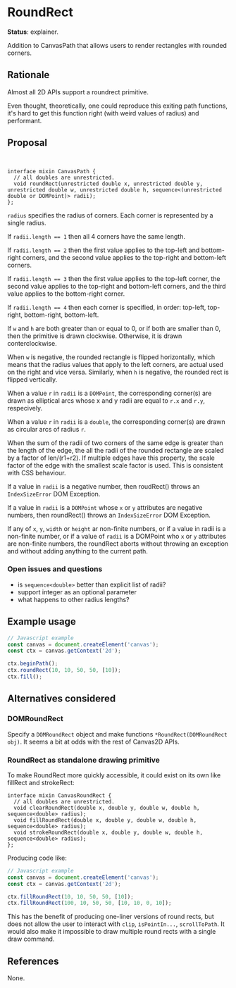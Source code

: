 RoundRect
=========
**Status**: explainer.

Addition to CanvasPath that allows users to render rectangles with rounded corners.


Rationale
---------

Almost all 2D APIs support a roundrect primitive.

Even thought, theoretically, one could reproduce this exiting path functions, it's hard to get this function right (with weird values of radius) and performant.


Proposal
--------

```webidl


interface mixin CanvasPath {
  // all doubles are unrestricted.
  void roundRect(unrestricted double x, unrestricted double y, unrestricted double w, unrestricted double h, sequence<(unrestricted double or DOMPoint)> radii);
};
```

`radius` specifies the radius of corners. Each corner is represented by a single radius.

If `radii.length == 1` then all 4 corners have the same length.

If `radii.length == 2` then the first value applies to the top-left and bottom-right corners, and the second value applies to the top-right and bottom-left corners.

If `radii.length == 3` then the first value applies to the top-left corner, the second value applies to the top-right and bottom-left corners, and the third value applies to the bottom-right corner.

If `radii.length == 4` then each corner is specified, in order: top-left, top-right, bottom-right, bottom-left.

If `w` and `h` are both greater than  or equal to 0, or if both are smaller than 0, then the primitive is drawn clockwise. Otherwise, it is drawn conterclockwise.

When `w` is negative, the rounded rectangle is flipped horizontally, which means that the radius values that apply to the left corners, are actual used on the right and vice versa. Similarly, when `h` is negative, the rounded rect is flipped vertically.

When a value `r` in `radii` is a `DOMPoint`, the corresponding corner(s) are drawn as elliptical arcs whose x and y radii are equal to `r.x` and `r.y`, respecively.

When a value `r` in `radii` is a `double`, the corresponding corner(s) are drawn as circular arcs of radius `r`.

When the sum of the radii of two corners of the same edge is greater than the length of the edge, the all the radii of the rounded rectangle are scaled by a factor of len/(r1+r2). If multiple edges have this property, the scale factor of the edge with the smallest scale factor is used.  This is consistent with CSS behaviour.

If a value in `radii` is a negative number, then roudRect() throws an `IndexSizeError` DOM Exception.

If a value in `radii` is a `DOMPoint` whose `x` or `y` attributes are negative numbers, then roundRect() throws an `IndexSizeError` DOM Exception.

If any of `x`, `y`, `width` or `height` ar non-finite numbers, or if a value in radii is a non-finite number, or if a value of `radii` is a DOMPoint who `x` or `y` attributes are non-finite numbers, the roundRect aborts without throwing an exception and without adding anything to the current path.


### Open issues and questions

- is `sequence<double>` better than explicit list of radii?
- support integer as an optional parameter
- what happens to other radius lengths?


Example usage
-------------

```js
// Javascript example
const canvas = document.createElement('canvas');
const ctx = canvas.getContext('2d');

ctx.beginPath();
ctx.roundRect(10, 10, 50, 50, [10]);
ctx.fill();

```

Alternatives considered
-----------------------

### DOMRoundRect

Specify a `DOMRoundRect` object and make functions `*RoundRect(DOMRoundRect obj)`. It seems a bit at odds with the rest of Canvas2D APIs.

### RoundRect as standalone drawing primitive

To make RoundRect more quickly accessible, it could exist on its own like fillRect and strokeRect:

```webidl
interface mixin CanvasRoundRect {
  // all doubles are unrestricted.
  void clearRoundRect(double x, double y, double w, double h, sequence<double> radius);
  void fillRoundRect(double x, double y, double w, double h, sequence<double> radius);
  void strokeRoundRect(double x, double y, double w, double h, sequence<double> radius);
};
```

Producing code like:
```js
// Javascript example
const canvas = document.createElement('canvas');
const ctx = canvas.getContext('2d');

ctx.fillRoundRect(10, 10, 50, 50, [10]);
ctx.fillRoundRect(100, 10, 50, 50, [10, 10, 0, 10]);
```

This has the benefit of producing one-liner versions of round rects, but does not allow the user to interact with `clip`, `isPointIn...`, `scrollToPath`. It would also make it impossible to draw multiple round rects with a single draw command.

References
----------

None.
